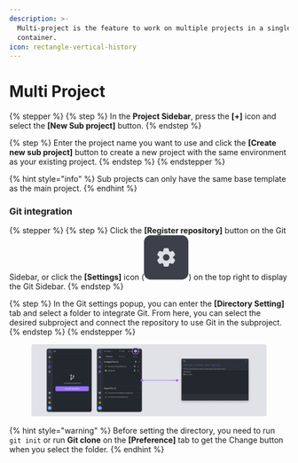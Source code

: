 ```yaml
---
description: >-
  Multi-project is the feature to work on multiple projects in a single
  container.
icon: rectangle-vertical-history
---
```


# Multi Project

{% stepper %}
{% step %}
In the **Project Sidebar**, press the **\[+]** icon and select the **\[New Sub project]** button.
{% endstep %}

{% step %}
Enter the project name you want to use and click the **\[Create new sub project]** button to create a new project with the same environment as your existing project.
{% endstep %}
{% endstepper %}

{% hint style="info" %}
Sub projects can only have the same base template as the main project.
{% endhint %}

### Git integration <a href="#git-integration" id="git-integration"></a>

{% stepper %}
{% step %}
Click the **\[Register repository]** button on the Git Sidebar, or click the **\[Settings]** icon (<img src="../../.gitbook/assets/ActivityBar-item-10 (1).png" alt="" data-size="line">) on the top right to display the Git Sidebar.&#x20;
{% endstep %}

{% step %}
In the Git settings popup, you can enter the **\[Directory Setting]** tab and select a folder to integrate Git. From here, you can select the desired subproject and connect the repository to use Git in the subproject.
{% endstep %}
{% endstepper %}

<figure><img src="../../.gitbook/assets/git_18.png" alt=""><figcaption></figcaption></figure>

{% hint style="warning" %}
Before setting the directory, you need to run `git init` or run **Git clone** on the **\[Preference]** tab to get the Change button when you select the folder.
{% endhint %}
